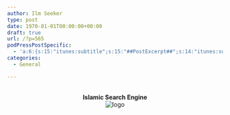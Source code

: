 ```yaml
---
author: Ilm Seeker
type: post
date: 1970-01-01T00:00:00+00:00
draft: true
url: /?p=565
podPressPostSpecific:
  - 'a:6:{s:15:"itunes:subtitle";s:15:"##PostExcerpt##";s:14:"itunes:summary";s:15:"##PostExcerpt##";s:15:"itunes:keywords";s:17:"##WordPressCats##";s:13:"itunes:author";s:10:"##Global##";s:15:"itunes:explicit";s:7:"Default";s:12:"itunes:block";s:7:"Default";}'
categories:
  - General

---
```

<center>
  <br /> <strong class="grey">Islamic Search Engine</strong><br /> <img src="http://www.ilmsieve.com/logo.png" alt="logo" /><br />
</center>

<!-- Google CSE Search Box Begins  -->


  
<!-- Google CSE Search Box Ends -->